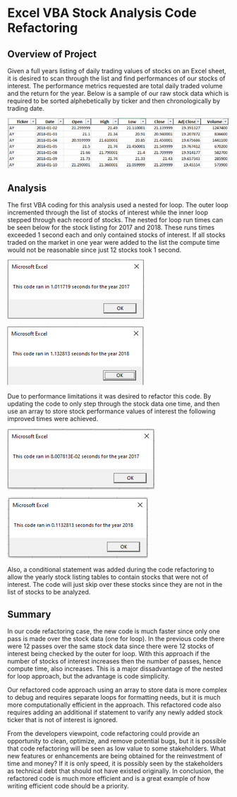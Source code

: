 
# Excel VBA Stock Analysis Code Refactoring

## Overview of Project
Given a full years listing of daily trading values of stocks on an Excel sheet, it is desired to scan through the list and find performances of our stocks of interest. The performance metrics requested are total daily traded volume and the return for the year.  Below is a sample of our raw stock data which is required to be sorted alphebetically by ticker and then chronologically by trading date.

![alt text](https://github.com/jj2773/Excel-VBA-Stock-Analysis/blob/main/StockDataSample.PNG)


## Analysis 
The first VBA coding for this analysis used a nested for loop.  The outer loop incremented through the list of stocks of interest while the inner loop stepped through each record of stocks.  The nested for loop run times can be seen below for the stock listing for 2017 and 2018.  These runs times exceeded 1 second each and only contained stocks of interest.  If all stocks traded on the market in one year were added to the list the compute time would not be reasonable since just 12 stocks took 1 second.

![alt text](https://github.com/jj2773/Excel-VBA-Stock-Analysis/blob/main/NestedForLoops_2017.PNG)


![alt text](https://github.com/jj2773/Excel-VBA-Stock-Analysis/blob/main/NestedForLoops_2018.PNG)


Due to performance limitations it was desired to refactor this code.  By updating the code to only step through the stock data one time, and then use an array to store stock performance values of interest the following improved times were achieved.  

![alt text](https://github.com/jj2773/Excel-VBA-Stock-Analysis/blob/main/VBA_Challenge_2017.PNG)


![alt text](https://github.com/jj2773/Excel-VBA-Stock-Analysis/blob/main/VBA_Challenge_2018.PNG)

Also, a conditional statement was added during the code refactoring to allow the yearly stock listing tables to contain stocks that were not of interest.  The code will just skip over these stocks since they are not in the list of stocks to be analyzed.  


## Summary
In our code refactoring case, the new code is much faster since only one pass is made over the stock data (one for loop).  In the previous code there were 12 passes over the same stock data since there were 12 stocks of interest being checked by the outer for loop.   With this approach if the number of stocks of interest increases then the number of passes, hence compute time, also increases.  This is a major dissadvantage of the nested for loop approach, but the advantage is code simplicity.  

Our refactored code approach using an array to store data is more complex to debug and requires separate loops for formatting needs, but it is much more computationally efficient in the approach.  This refactored code also requires adding an additional if statement to varify any newly added stock ticker that is not of interest is ignored.

From the developers viewpoint, code refactoring could provide an opportunity to clean, optimize, and remove potential bugs, but it is possible that code refactoring will be seen as low value to some stakeholders.  What new features or enhancements are being obtained for the reinvestment of time and money?  If it is only speed, it is possibly seen by the stakeholders as technical debt that should not have existed originally.  In conclusion, the refactored code is much more efficient and is a great example of how writing efficient code should be a priority.   